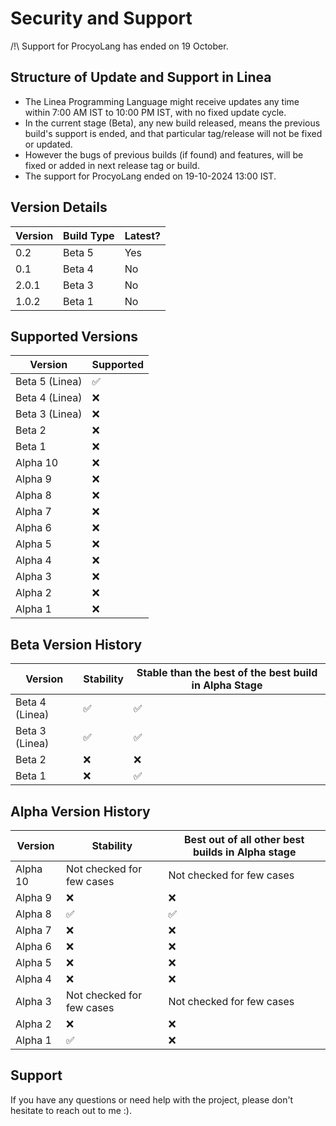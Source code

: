 # Security and Support

/!\ Support for ProcyoLang has ended on 19 October.

## Structure of Update and Support in Linea

* The Linea Programming Language might receive updates any time within 7:00 AM IST to 10:00 PM IST, with no fixed update cycle.
* In the current stage (Beta), any new build released, means the previous build's support is ended, and that particular tag/release will not be fixed or updated.
* However the bugs of previous builds (if found) and features, will be fixed or added in next release tag or build.
* The support for ProcyoLang ended on 19-10-2024 13:00 IST.

## Version Details

| Version | Build Type | Latest? |
| ------- | ---------- | ------- |
| 0.2     | Beta 5     | Yes     |
| 0.1     | Beta 4     | No      |
| 2.0.1   | Beta 3     | No      |
| 1.0.2   | Beta 1     | No      |

## Supported Versions

| Version       | Supported                          |
| ------------- | ---------------------------------- |
| Beta 5 (Linea)| :white_check_mark:                 |
| Beta 4 (Linea)| :x:                                |
| Beta 3 (Linea)| :x:                                |
| Beta 2        | :x:                                |
| Beta 1        | :x:                                |
| Alpha 10      | :x:                                |
| Alpha 9       | :x:                                |
| Alpha 8       | :x:                                |
| Alpha 7       | :x:                                |
| Alpha 6       | :x:                                |
| Alpha 5       | :x:                                |
| Alpha 4       | :x:                                |
| Alpha 3       | :x:                                |
| Alpha 2       | :x:                                |
| Alpha 1       | :x:                                |

## Beta Version History

| Version       | Stability                         | Stable than the best of the best build in Alpha Stage |
| ------------- | --------------------------------- | ----------------------------------------------------- |
| Beta 4 (Linea)| :white_check_mark:                | :white_check_mark:                                    |
| Beta 3 (Linea)| :white_check_mark:                | :white_check_mark:                                    |
| Beta 2        | :x:                               | :x:                                                   |
| Beta 1        | :x:                               | :white_check_mark:                                    |

## Alpha Version History

| Version       | Stability                         | Best out of all other best builds in Alpha stage |
| ------------- | --------------------------------- | ------------------------------------------------ |
| Alpha 10      | Not checked for few cases         | Not checked for few cases                        |
| Alpha 9       | :x:                               | :x:                                              |
| Alpha 8       | :white_check_mark:                | :white_check_mark:                               |
| Alpha 7       | :x:                               | :x:                                              |
| Alpha 6       | :x:                               | :x:                                              |
| Alpha 5       | :x:                               | :x:                                              |
| Alpha 4       | :x:                               | :x:                                              |
| Alpha 3       | Not checked for few cases         | Not checked for few cases                        |
| Alpha 2       | :x:                               | :x:                                              |
| Alpha 1       | :white_check_mark:                | :x:                                              |

## Support

If you have any questions or need help with the project, please don't hesitate to reach out to me :).
